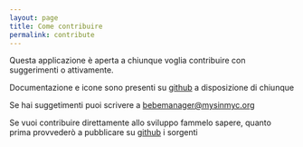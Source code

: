 ```yaml
---
layout: page
title: Come contribuire
permalink: contribute
---
```


Questa applicazione &egrave; aperta a chiunque voglia contribuire con suggerimenti o attivamente.


Documentazione e icone sono presenti su [github](https://github.com/mysinmyc/bebemanager) a disposizione di chiunque 


Se hai suggetimenti puoi scrivere a <a href="mailto:bebemanager@mysinmyc.org">bebemanager@mysinmyc.org</a>


Se vuoi contribuire direttamente allo sviluppo fammelo sapere, quanto prima provveder&ograve; a pubblicare su [github](https://github.com/mysinmyc/bebemanager) i sorgenti
